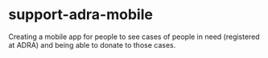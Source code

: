 # support-adra-mobile
Creating a mobile app for people to see cases of people in need (registered at ADRA) and being able to donate to those cases.
